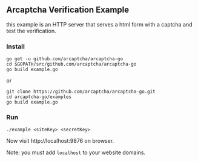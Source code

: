 ## Arcaptcha Verification Example

this example is an HTTP server that serves a html form with a captcha and test the verification.

### Install
```shell
go get -u github.com/arcaptcha/arcaptcha-go
cd $GOPATH/src/github.com/arcaptcha/arcaptcha-go
go build example.go
```
or
```shell
git clone https://github.com/arcaptcha/arcaptcha-go.git
cd arcaptcha-go/examples
go build example.go
```

### Run
```shell
./example <siteKey> <secretKey>
```

Now visit http://localhost:9876 on browser.

Note: you must add `localhost` to your website domains.